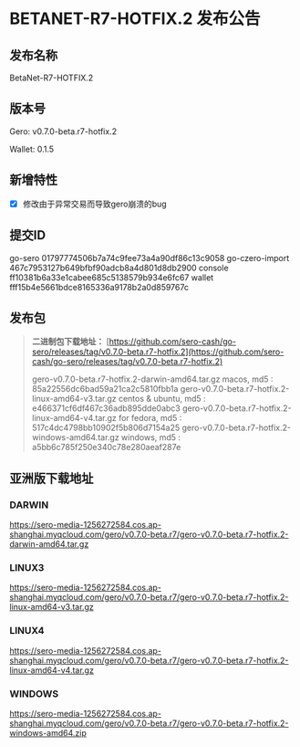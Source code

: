 # BETANET-R7-HOTFIX.2 发布公告

## 发布名称

BetaNet-R7-HOTFIX.2


## 版本号

Gero: v0.7.0-beta.r7-hotfix.2

Wallet: 0.1.5



## 新增特性

- [x] 修改由于异常交易而导致gero崩溃的bug



## 提交ID

go-sero      01797774506b7a74c9fee73a4a90df86c13c9058
go-czero-import  467c7953127b649bfbf90adcb8a4d801d8db2900
console  ff10381b6a33e1cabee685c5138579b934e6fc67
wallet  fff15b4e5661bdce8165336a9178b2a0d859767c



## 发布包

> **二进制包下载地址：**
> [https://github.com/sero-cash/go-sero/releases/tag/v0.7.0-beta.r7-hotfix.2](https://github.com/sero-cash/go-sero/releases/tag/v0.7.0-beta.r7-hotfix.2)
>
> gero-v0.7.0-beta.r7-hotfix.2-darwin-amd64.tar.gz  macos,  md5 : 85a22556dc6bad59a21ca2c5810fbb1a
> gero-v0.7.0-beta.r7-hotfix.2-linux-amd64-v3.tar.gz  centos & ubuntu, md5 : e466371cf6df467c36adb895dde0abc3
> gero-v0.7.0-beta.r7-hotfix.2-linux-amd64-v4.tar.gz  for fedora, md5 : 517c4dc4798bb10902f5b806d7154a25
> gero-v0.7.0-beta.r7-hotfix.2-windows-amd64.tar.gz  windows, md5 : a5bb6c785f250e340c78e280aeaf287e




## 亚洲版下载地址

### DARWIN

<https://sero-media-1256272584.cos.ap-shanghai.myqcloud.com/gero/v0.7.0-beta.r7/gero-v0.7.0-beta.r7-hotfix.2-darwin-amd64.tar.gz>

### LINUX3

<https://sero-media-1256272584.cos.ap-shanghai.myqcloud.com/gero/v0.7.0-beta.r7/gero-v0.7.0-beta.r7-hotfix.2-linux-amd64-v3.tar.gz>

### LINUX4

<https://sero-media-1256272584.cos.ap-shanghai.myqcloud.com/gero/v0.7.0-beta.r7/gero-v0.7.0-beta.r7-hotfix.2-linux-amd64-v4.tar.gz>

### WINDOWS

<https://sero-media-1256272584.cos.ap-shanghai.myqcloud.com/gero/v0.7.0-beta.r7/gero-v0.7.0-beta.r7-hotfix.2-windows-amd64.zip>







